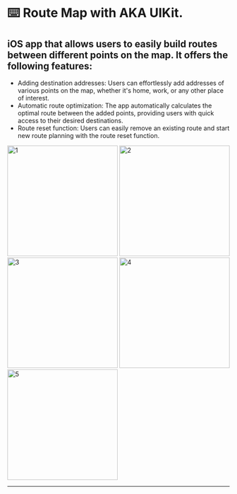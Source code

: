 ⌨️ Route Map with AKA UIKit.
========

iOS app that allows users to easily build routes between different points on the map. It offers the following features:
--------

- Adding destination addresses: Users can effortlessly add addresses of various points on the map, whether it's home, work, or any other place of interest.
- Automatic route optimization: The app automatically calculates the optimal route between the added points, providing users with quick access to their desired destinations.
- Route reset function: Users can easily remove an existing route and start new route planning with the route reset function.

  
<img width="250" alt="1" src="https://github.com/Elaidzha1940/RouteMap./assets/64445918/d79ca8bb-0a3f-4294-9898-080c92460165">
<img width="250" alt="2" src="https://github.com/Elaidzha1940/RouteMap./assets/64445918/3c632676-135d-443d-9ddd-0da83c591fec">
<img width="250" alt="3" src="https://github.com/Elaidzha1940/RouteMap./assets/64445918/5505b26d-5f6a-4e1b-b475-720e60a1ae97">
<img width="250" alt="4" src="https://github.com/Elaidzha1940/RouteMap./assets/64445918/a1f8fea6-b06e-491c-9f28-0529c1a28e8a">
<img width="250" alt="5" src="https://github.com/Elaidzha1940/RouteMap./assets/64445918/2fd67571-a963-40c8-9790-92346bda7afb">


--------
